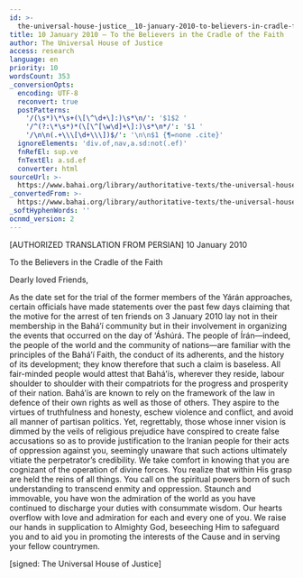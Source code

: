 ```yaml
---
id: >-
  the-universal-house-justice__10-january-2010-to-believers-in-cradle-faith__3057673559__en
title: 10 January 2010 – To the Believers in the Cradle of the Faith
author: The Universal House of Justice
access: research
language: en
priority: 10
wordsCount: 353
_conversionOpts:
  encoding: UTF-8
  reconvert: true
  postPatterns:
    '/(\s*)\*\s+(\[\^\d+\]:)\s*\n/': '$1$2 '
    '/^(?:\*\s*)*(\[\^[\w\d]+\]:)\s*\n*/': '$1 '
    '/\n\n(.+\\\[\d+\\\])$/': '\n\n$1 {¶=none .cite}'
  ignoreElements: 'div.of,nav,a.sd:not(.ef)'
  fnRefEl: sup.ve
  fnTextEl: a.sd.ef
  converter: html
sourceUrl: >-
  https://www.bahai.org/library/authoritative-texts/the-universal-house-of-justice/messages/20100110_001/20100110_001.xhtml
_convertedFrom: >-
  https://www.bahai.org/library/authoritative-texts/the-universal-house-of-justice/messages/20100110_001/20100110_001.xhtml
_softHyphenWords: ''
ocnmd_version: 2
---
```

\[AUTHORIZED TRANSLATION FROM PERSIAN\]
10 January 2010

To the Believers in the Cradle of the Faith

Dearly loved Friends,

As the date set for the trial of the former members of the Yárán approaches, certain officials have made statements over the past few days claiming that the motive for the arrest of ten friends on 3 January 2010 lay not in their membership in the Bahá’í community but in their involvement in organizing the events that occurred on the day of ‘Áshúrá. The people of Írán—indeed, the people of the world and the community of nations—are familiar with the principles of the Bahá’í Faith, the conduct of its adherents, and the history of its development; they know therefore that such a claim is baseless. All fair-minded people would attest that Bahá’ís, wherever they reside, labour shoulder to shoulder with their compatriots for the progress and prosperity of their nation. Bahá’ís are known to rely on the framework of the law in defence of their own rights as well as those of others. They aspire to the virtues of truthfulness and honesty, eschew violence and conflict, and avoid all manner of partisan politics. Yet, regrettably, those whose inner vision is dimmed by the veils of religious prejudice have conspired to create false accusations so as to provide justification to the Iranian people for their acts of oppression against you, seemingly unaware that such actions ultimately vitiate the perpetrator’s credibility. We take comfort in knowing that you are cognizant of the operation of divine forces. You realize that within His grasp are held the reins of all things. You call on the spiritual powers born of such understanding to transcend enmity and oppression. Staunch and immovable, you have won the admiration of the world as you have continued to discharge your duties with consummate wisdom. Our hearts overflow with love and admiration for each and every one of you. We raise our hands in supplication to Almighty God, beseeching Him to safeguard you and to aid you in promoting the interests of the Cause and in serving your fellow countrymen.

\[signed: The Universal House of Justice\]

